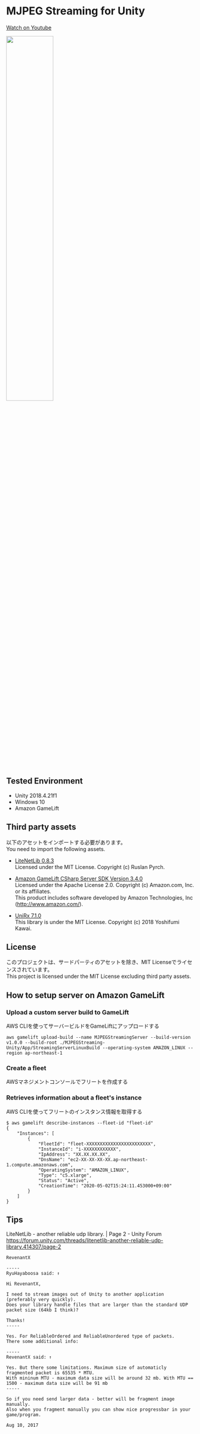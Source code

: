 # MJPEG Streaming for Unity

[Watch on Youtube](https://youtu.be/xKur_1pkDhg)

<img src="MJPEGStreaming-Unity.gif" width="50%">

## Tested Environment
- Unity 2018.4.21f1
- Windows 10
- Amazon GameLift

## Third party assets
以下のアセットをインポートする必要があります。  
You need to import the following assets.

- [LiteNetLib 0.8.3](https://github.com/RevenantX/LiteNetLib/releases/tag/v0.8.3)  
  Licensed under the MIT License. Copyright (c) Ruslan Pyrch.

- [Amazon GameLift CSharp Server SDK Version 3.4.0](https://s3-us-west-2.amazonaws.com/gamelift-release/GameLift_09_03_2019.zip)  
  Licensed under the Apache License 2.0. Copyright (c) Amazon.com, Inc. or its affiliates.  
  This product includes software developed by Amazon Technologies, Inc (http://www.amazon.com/).

- [UniRx 7.1.0](https://github.com/neuecc/UniRx/releases/tag/7.1.0)  
  This library is under the MIT License. Copyright (c) 2018 Yoshifumi Kawai.

## License
このプロジェクトは、サードパーティのアセットを除き、MIT Licenseでライセンスされています。  
This project is licensed under the MIT License excluding third party assets.

## How to setup server on Amazon GameLift

### Upload a custom server build to GameLift
AWS CLIを使ってサーバービルドをGameLiftにアップロードする
```
aws gamelift upload-build --name MJPEGStreamingServer --build-version v1.0.0 --build-root ./MJPEGStreaming-Unity/App/StreamingServerLinuxBuild --operating-system AMAZON_LINUX --region ap-northeast-1
```

### Create a fleet
AWSマネジメントコンソールでフリートを作成する

### Retrieves information about a fleet's instance
AWS CLIを使ってフリートのインスタンス情報を取得する
```
$ aws gamelift describe-instances --fleet-id "fleet-id"
{
    "Instances": [
        {
            "FleetId": "fleet-XXXXXXXXXXXXXXXXXXXXXXXX",
            "InstanceId": "i-XXXXXXXXXXXX",
            "IpAddress": "XX.XX.XX.XX",
            "DnsName": "ec2-XX-XX-XX-XX.ap-northeast-1.compute.amazonaws.com",
            "OperatingSystem": "AMAZON_LINUX",
            "Type": "c5.xlarge",
            "Status": "Active",
            "CreationTime": "2020-05-02T15:24:11.453000+09:00"
        }
    ]
}
```

## Tips

LiteNetLib - another reliable udp library. | Page 2 - Unity Forum  
https://forum.unity.com/threads/litenetlib-another-reliable-udp-library.414307/page-2

```
RevenantX

-----
RyuHayaboosa said: ↑

Hi RevenantX,

I need to stream images out of Unity to another application (preferably very quickly). 
Does your library handle files that are larger than the standard UDP packet size (64kb I think)?

Thanks!
-----

Yes. For ReliableOrdered and ReliableUnordered type of packets.
There some additional info:

-----
RevenantX said: ↑

Yes. But there some limitations. Maximum size of automaticly fragmented packet is 65535 * MTU. 
With mininum MTU - maximum data size will be around 32 mb. With MTU == 1500 - maximum data size will be 91 mb
-----

So if you need send larger data - better will be fragment image manually. 
Also when you fragment manually you can show nice progressbar in your game/program.

Aug 10, 2017
```
